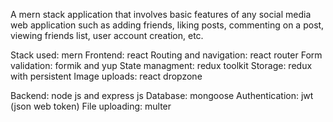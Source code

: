 A mern stack application that involves basic features of any social media web application such as adding friends, liking posts, commenting on a post, viewing friends list, user account creation, etc.

Stack used: mern
Frontend: react
Routing and navigation: react router
Form validation: formik and yup
State managment: redux toolkit
Storage: redux with persistent
Image uploads: react dropzone

Backend: node js and express js
Database: mongoose
Authentication: jwt (json web token)
File uploading: multer
